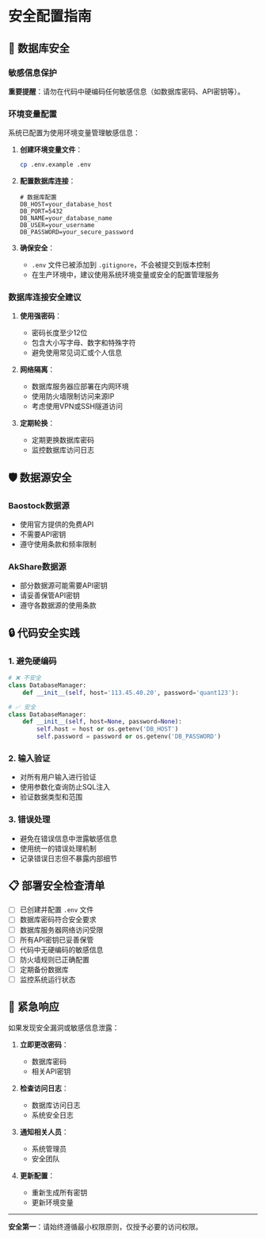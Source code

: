 # 安全配置指南

## 🔐 数据库安全

### 敏感信息保护

**重要提醒**：请勿在代码中硬编码任何敏感信息（如数据库密码、API密钥等）。

### 环境变量配置

系统已配置为使用环境变量管理敏感信息：

1. **创建环境变量文件**：
   ```bash
   cp .env.example .env
   ```

2. **配置数据库连接**：
   ```env
   # 数据库配置
   DB_HOST=your_database_host
   DB_PORT=5432
   DB_NAME=your_database_name
   DB_USER=your_username
   DB_PASSWORD=your_secure_password
   ```

3. **确保安全**：
   - `.env` 文件已被添加到 `.gitignore`，不会被提交到版本控制
   - 在生产环境中，建议使用系统环境变量或安全的配置管理服务

### 数据库连接安全建议

1. **使用强密码**：
   - 密码长度至少12位
   - 包含大小写字母、数字和特殊字符
   - 避免使用常见词汇或个人信息

2. **网络隔离**：
   - 数据库服务器应部署在内网环境
   - 使用防火墙限制访问来源IP
   - 考虑使用VPN或SSH隧道访问

3. **定期轮换**：
   - 定期更换数据库密码
   - 监控数据库访问日志

## 🛡️ 数据源安全

### Baostock数据源
- 使用官方提供的免费API
- 不需要API密钥
- 遵守使用条款和频率限制

### AkShare数据源
- 部分数据源可能需要API密钥
- 请妥善保管API密钥
- 遵守各数据源的使用条款

## 🔒 代码安全实践

### 1. 避免硬编码
```python
# ❌ 不安全
class DatabaseManager:
    def __init__(self, host='113.45.40.20', password='quant123'):

# ✅ 安全
class DatabaseManager:
    def __init__(self, host=None, password=None):
        self.host = host or os.getenv('DB_HOST')
        self.password = password or os.getenv('DB_PASSWORD')
```

### 2. 输入验证
- 对所有用户输入进行验证
- 使用参数化查询防止SQL注入
- 验证数据类型和范围

### 3. 错误处理
- 避免在错误信息中泄露敏感信息
- 使用统一的错误处理机制
- 记录错误日志但不暴露内部细节

## 📋 部署安全检查清单

- [ ] 已创建并配置 `.env` 文件
- [ ] 数据库密码符合安全要求
- [ ] 数据库服务器网络访问受限
- [ ] 所有API密钥已妥善保管
- [ ] 代码中无硬编码的敏感信息
- [ ] 防火墙规则已正确配置
- [ ] 定期备份数据库
- [ ] 监控系统运行状态

## 🚨 紧急响应

如果发现安全漏洞或敏感信息泄露：

1. **立即更改密码**：
   - 数据库密码
   - 相关API密钥

2. **检查访问日志**：
   - 数据库访问日志
   - 系统安全日志

3. **通知相关人员**：
   - 系统管理员
   - 安全团队

4. **更新配置**：
   - 重新生成所有密钥
   - 更新环境变量

---

**安全第一**：请始终遵循最小权限原则，仅授予必要的访问权限。